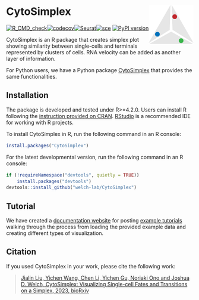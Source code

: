 # CytoSimplex <img src="man/figures/logo.png" align="right" width="120" />

[![R_CMD_check](https://github.com/welch-lab/CytoSimplex/actions/workflows/R_CMD_check.yml/badge.svg?branch=main)](https://github.com/welch-lab/CytoSimplex/actions/workflows/R_CMD_check.yml)[![codecov](https://codecov.io/gh/mvfki/CytoSimplex/branch/main/graph/badge.svg?token=AYU2AOE25I)](https://app.codecov.io/gh/mvfki/CytoSimplex)[![Seurat](https://img.shields.io/badge/Seurat-5.1.0-blue)](https://CRAN.R-project.org/package=Seurat)[![sce](https://img.shields.io/badge/SingleCellExperiment-1.26.0-blue)](https://bioconductor.org/packages/release/bioc/html/SingleCellExperiment.html)
[![PyPI version](https://badge.fury.io/py/CytoSimplex.svg)](https://badge.fury.io/py/CytoSimplex)


CytoSimplex is an R package that creates simplex plot showing similarity between single-cells and terminals represented by clusters of cells. RNA velocity can be added as another layer of information.

For Python users, we have a Python package [CytoSimplex](https://github.com/welch-lab/pyCytoSimplex) that provides the same functionalities.

## Installation

The package is developed and tested under R>=4.2.0. Users can install R following the [instruction provided on CRAN](https://cran.r-project.org/). [RStudio](https://posit.co/downloads/) is a recommended IDE for working with R projects. 

To install CytoSimplex in R, run the following command in an R console:

```R
install.packages("CytoSimplex")
```

For the latest developmental version, run the following command in an R console:

```R
if (!requireNamespace("devtools", quietly = TRUE))
    install.packages("devtools")
devtools::install_github("welch-lab/CytoSimplex")
```

## Tutorial

We have created a [documentation website](https://welch-lab.github.io/CytoSimplex/) for posting [example tutorials](https://welch-lab.github.io/CytoSimplex/articles/CytoSimplex.html) walking through the process from loading the provided example data and creating different types of visualization.

## Citation

If you used CytoSimplex in your work, please cite the following work:

>[Jialin Liu, Yichen Wang, Chen Li, Yichen Gu, Noriaki Ono and Joshua D. Welch, CytoSimplex: Visualizing Single-cell Fates and Transitions on a Simplex, 2023, bioRxiv](https://doi.org/10.1101/2023.12.07.570655)
